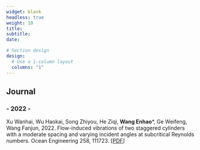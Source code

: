 ```yaml
---
widget: blank
headless: true
weight: 10
title: 
subtitle:
date: 

# Section design
design:
  # Use a 1-column layout
  columns: "1"
---
```


## Journal

### - 2022 -
Xu Wanhai, Wu Haokai, Song Zhiyou, He Ziqi, **Wang Enhao**\*, Ge Weifeng, Wang Fanjun, 2022. Flow-induced vibrations of two staggered cylinders with a moderate spacing and varying incident angles at subcritical Reynolds numbers. Ocean Engineering 258, 111723. [[PDF](</papers/.pdf>)]



